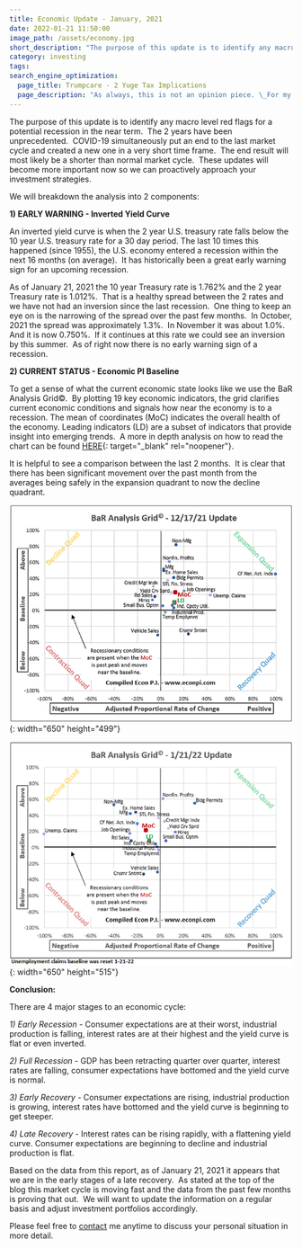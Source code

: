 ```yaml
---
title: Economic Update - January, 2021
date: 2022-01-21 11:50:00
image_path: /assets/economy.jpg
short_description: "The purpose of this update is to identify any macro level red flags for a potential recession in the near term.\_"
category: investing
tags:
search_engine_optimization:
  page_title: Trumpcare - 2 Yuge Tax Implications
  page_description: "As always, this is not an opinion piece. \_For my full stance on the Better Care Act (BCRA) you'll have to wait for my exclusive Rachel Maddow interview airing soon. \_For now, we can look at the tax implications if the current BCRA is passed through the senate."
---
```

The purpose of this update is to identify any macro level red flags for a potential recession in the near term.&nbsp; The 2 years have been unprecedented.&nbsp; COVID-19 simultaneously put an end to the last market cycle and created a new one in a very short time frame.&nbsp; The end result will most likely be a shorter than normal market cycle. &nbsp;These updates will become more important now so we can proactively approach your investment strategies.

We will breakdown the analysis into 2 components:

**1) EARLY WARNING - Inverted Yield Curve**

An inverted yield curve is when the 2 year U.S. treasury rate falls below the 10 year U.S. treasury rate for a 30 day period. The last 10 times this happened (since 1955), the U.S. economy entered a recession within the next 16 months (on average).&nbsp; It has historically been a great early warning sign for an upcoming recession.

As of January 21, 2021 the 10 year Treasury rate is 1.762% and the 2 year Treasury rate is 1.012%.&nbsp; That is a healthy spread between the 2 rates and we have not had an inversion since the last recession.&nbsp; One thing to keep an eye on is the narrowing of the spread over the past few months.&nbsp; In October, 2021 the spread was approximately 1.3%.&nbsp; In November it was about 1.0%.&nbsp; And it is now 0.750%.&nbsp; If it continues at this rate we could see an inversion by this summer.&nbsp; As of right now there is no early warning sign of a recession.

**2) CURRENT STATUS - Economic PI Baseline**

To get a sense of what the current economic state looks like we use the BaR Analysis Grid&copy;.&nbsp; By plotting 19 key economic indicators, the grid clarifies current economic conditions and signals how near the economy is to a recession. The mean of coordinates (MoC) indicates the overall health of the economy. Leading indicators (LD) are a subset of indicators that provide insight into emerging trends.&nbsp; A more in depth analysis on how to read the chart can be found [HERE](http://www.econpi.com/index.php/bar-analysis-grid){: target="_blank" rel="noopener"}.

It is helpful to see a comparison between the last 2 months.&nbsp; It is clear that there has been significant movement over the past month from the averages being safely in the expansion quadrant to now the decline quadrant.

![](/assets/2021-12-17---100.png){: width="650" height="499"}

![](/assets/2022-1-21--100.png){: width="650" height="515"}

**Conclusion:**

There are 4 major stages to an economic cycle:

*1) Early Recession*&nbsp;- Consumer expectations are at their worst, industrial production is falling, interest rates are at their highest and the yield curve is flat or even inverted.

*2) Full Recession*&nbsp;- GDP has been retracting quarter over quarter, interest rates are falling, consumer expectations have bottomed and the yield curve is normal.

*3) Early Recovery*&nbsp;- Consumer expectations are rising, industrial production is growing, interest rates have bottomed and the yield curve is beginning to get steeper.

*4) Late Recovery*&nbsp;- Interest rates can be rising rapidly, with a flattening yield curve. Consumer expectations are beginning to decline and industrial production is flat.

Based on the data from this report, as of January 21, 2021 it appears that we are in the early stages of a late recovery.&nbsp; As stated at the top of the blog this market cycle is moving fast and the data from the past few months is proving that out.&nbsp; We will want to update the information on a regular basis and adjust investment portfolios accordingly.&nbsp;

Please feel free to [contact](/contact/) me anytime to discuss your personal situation in more detail.
